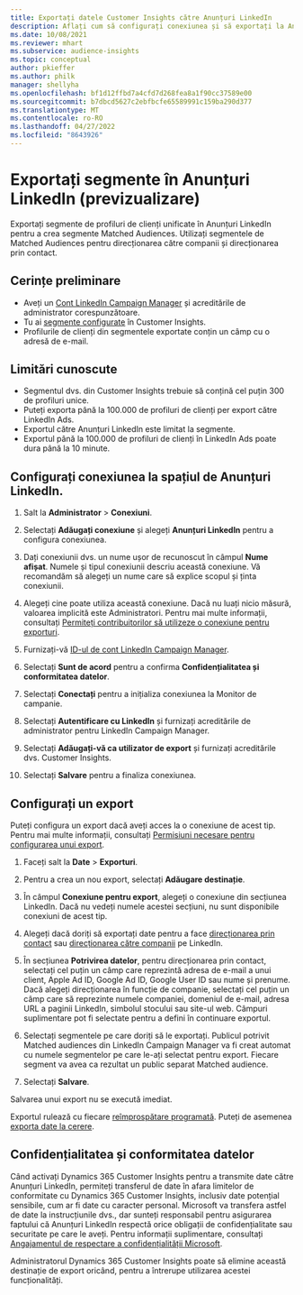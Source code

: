 ```yaml
---
title: Exportați datele Customer Insights către Anunțuri LinkedIn
description: Aflați cum să configurați conexiunea și să exportați la Anunțuri LinkedIn.
ms.date: 10/08/2021
ms.reviewer: mhart
ms.subservice: audience-insights
ms.topic: conceptual
author: pkieffer
ms.author: philk
manager: shellyha
ms.openlocfilehash: bf1d12ffbd7a4cfd7d268fea8a1f90cc37589e00
ms.sourcegitcommit: b7dbcd5627c2ebfbcfe65589991c159ba290d377
ms.translationtype: MT
ms.contentlocale: ro-RO
ms.lasthandoff: 04/27/2022
ms.locfileid: "8643926"
---
```

# <a name="export-segments-to-linkedin-ads-preview"></a>Exportați segmente în Anunțuri LinkedIn (previzualizare)

Exportați segmente de profiluri de clienți unificate în Anunțuri LinkedIn pentru a crea segmente Matched Audiences. Utilizați segmentele de Matched Audiences pentru direcționarea către companii și direcționarea prin contact.

## <a name="prerequisites"></a>Cerințe preliminare

-   Aveți un [Cont LinkedIn Campaign Manager](https://business.linkedin.com/marketing-solutions/ads) și acreditările de administrator corespunzătoare.
-   Tu ai [segmente configurate](segments.md) în Customer Insights.
-   Profilurile de clienți din segmentele exportate conțin un câmp cu o adresă de e-mail.

## <a name="known-limitations"></a>Limitări cunoscute

- Segmentul dvs. din Customer Insights trebuie să conțină cel puțin 300 de profiluri unice. 
- Puteți exporta până la 100.000 de profiluri de clienți per export către LinkedIn Ads.
- Exportul către Anunțuri LinkedIn este limitat la segmente.
- Exportul până la 100.000 de profiluri de clienți în LinkedIn Ads poate dura până la 10 minute. 

## <a name="set-up-the-connection-to-linkedin-ads"></a>Configurați conexiunea la spațiul de Anunțuri LinkedIn.

1. Salt la **Administrator** > **Conexiuni**.

1. Selectați **Adăugați conexiune** și alegeți **Anunțuri LinkedIn** pentru a configura conexiunea.

1. Dați conexiunii dvs. un nume ușor de recunoscut în câmpul **Nume afișat**. Numele și tipul conexiunii descriu această conexiune. Vă recomandăm să alegeți un nume care să explice scopul și ținta conexiunii.

1. Alegeți cine poate utiliza această conexiune. Dacă nu luați nicio măsură, valoarea implicită este Administratori. Pentru mai multe informații, consultați [Permiteți contribuitorilor să utilizeze o conexiune pentru exporturi](connections.md#allow-contributors-to-use-a-connection-for-exports).

1. Furnizați-vă [ID-ul de cont LinkedIn Campaign Manager](https://www.linkedin.com/help/lms/answer/a424270).

1. Selectați **Sunt de acord** pentru a confirma **Confidențialitatea și conformitatea datelor**.

1. Selectați **Conectați** pentru a inițializa conexiunea la Monitor de campanie.

1. Selectați **Autentificare cu LinkedIn** și furnizați acreditările de administrator pentru LinkedIn Campaign Manager.

1. Selectați **Adăugați-vă ca utilizator de export** și furnizați acreditările dvs. Customer Insights.

1. Selectați **Salvare** pentru a finaliza conexiunea.

## <a name="configure-an-export"></a>Configurați un export

Puteți configura un export dacă aveți acces la o conexiune de acest tip. Pentru mai multe informații, consultați [Permisiuni necesare pentru configurarea unui export](export-destinations.md#set-up-a-new-export).

1. Faceți salt la **Date** > **Exporturi**.

1. Pentru a crea un nou export, selectați **Adăugare destinație**.

1. În câmpul **Conexiune pentru export**, alegeți o conexiune din secțiunea LinkedIn. Dacă nu vedeți numele acestei secțiuni, nu sunt disponibile conexiuni de acest tip.

1. Alegeți dacă doriți să exportați date pentru a face [direcționarea prin contact](https://business.linkedin.com/marketing-solutions/ad-targeting/contact-targeting) sau [direcționarea către companii](https://business.linkedin.com/marketing-solutions/ad-targeting/account-targeting) pe LinkedIn. 

1. În secțiunea **Potrivirea datelor**, pentru direcționarea prin contact, selectați cel puțin un câmp care reprezintă adresa de e-mail a unui client, Apple Ad ID, Google Ad ID, Google User ID sau nume și prenume. Dacă alegeți direcționarea în funcție de companie, selectați cel puțin un câmp care să reprezinte numele companiei, domeniul de e-mail, adresa URL a paginii LinkedIn, simbolul stocului sau site-ul web. Câmpuri suplimentare pot fi selectate pentru a defini în continuare exportul. 

1. Selectați segmentele pe care doriți să le exportați. Publicul potrivit Matched audiences din LinkedIn Campaign Manager va fi creat automat cu numele segmentelor pe care le-ați selectat pentru export. Fiecare segment va avea ca rezultat un public separat Matched audience. 

1. Selectați **Salvare**.

Salvarea unui export nu se execută imediat.

Exportul rulează cu fiecare [reîmprospătare programată](system.md#schedule-tab). Puteți de asemenea [exporta date la cerere](export-destinations.md#run-exports-on-demand). 


## <a name="data-privacy-and-compliance"></a>Confidențialitatea și conformitatea datelor

Când activați Dynamics 365 Customer Insights pentru a transmite date către Anunțuri LinkedIn, permiteți transferul de date în afara limitelor de conformitate cu Dynamics 365 Customer Insights, inclusiv date potențial sensibile, cum ar fi date cu caracter personal. Microsoft va transfera astfel de date la instrucțiunile dvs., dar sunteți responsabil pentru asigurarea faptului că Anunțuri LinkedIn respectă orice obligații de confidențialitate sau securitate pe care le aveți. Pentru informații suplimentare, consultați [Angajamentul de respectare a confidențialității Microsoft](https://go.microsoft.com/fwlink/?linkid=396732).

Administratorul Dynamics 365 Customer Insights poate să elimine această destinație de export oricând, pentru a întrerupe utilizarea acestei funcționalități.
